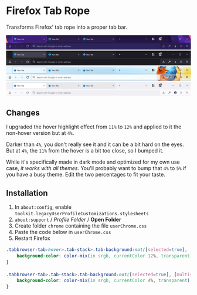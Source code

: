 # Firefox Tab Rope

Transforms Firefox' tab rope into a proper tab bar.

![Alpenglow](screenshots/Alpenglow.png)
![Dark](screenshots/Dark.png)
![Firefox B](screenshots/Firefox%20B.png)
![Light](screenshots/Light.png)

## Changes

I upgraded the hover highlight effect from `11%` to `12%` and applied to it the non-hover version but at `4%`.

Darker than `4%`, you don't really see it and it can be a bit hard on the eyes. But at `4%`, the `11%` from the hover is a bit too close, so I bumped it.

While it's specifically made in dark mode and optimized for my own use case, *it works with all themes*. You'll probably want to bump that `4%` to `5%` if you have a busy theme. Edit the two percentages to fit your taste.

## Installation

1. In `about:config`, enable `toolkit.legacyUserProfileCustomizations.stylesheets`
2. `about:support` / *Profile Folder* / **Open Folder**
3. Create folder `chrome` containing the file `userChrome.css`
4. Paste the code below in `userChrome.css`
5. Restart Firefox

```css
.tabbrowser-tab:hover>.tab-stack>.tab-background:not([selected=true], [multiselected]) {
	background-color: color-mix(in srgb, currentColor 12%, transparent);
}

.tabbrowser-tab>.tab-stack>.tab-background:not([selected=true], [multiselected]) {
	background-color: color-mix(in srgb, currentColor 4%, transparent);
}
```
